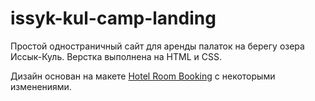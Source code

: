 # issyk-kul-camp-landing

Простой одностраничный сайт для аренды палаток на берегу озера Иссык-Куль. Верстка выполнена на HTML и CSS.

Дизайн основан на макете [Hotel Room Booking](https://dribbble.com/shots/15577836-Hotel-Room-Booking-landing-page) с некоторыми изменениями.
